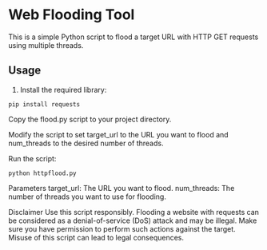# Web Flooding Tool

This is a simple Python script to flood a target URL with HTTP GET requests using multiple threads.

## Usage

1. Install the required library:

```
pip install requests

```

Copy the flood.py script to your project directory.

Modify the script to set target_url to the URL you want to flood and num_threads to the desired number of threads.

Run the script:

```
python httpflood.py

```


Parameters
target_url: The URL you want to flood.
num_threads: The number of threads you want to use for flooding.

Disclaimer
Use this script responsibly. Flooding a website with requests can be considered as a denial-of-service (DoS) attack and may be illegal. Make sure you have permission to perform such actions against the target. Misuse of this script can lead to legal consequences.

   
